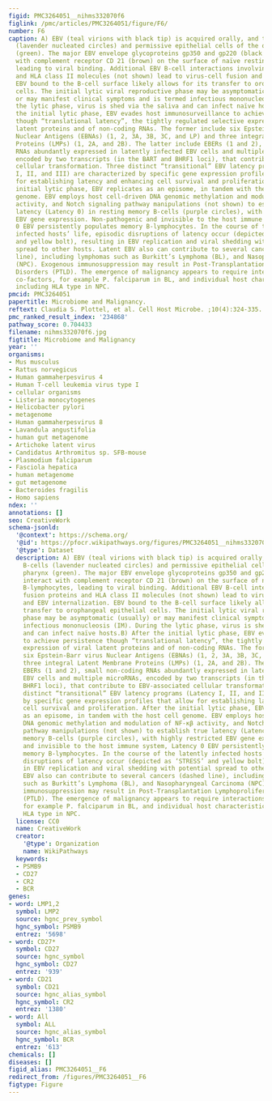 ```yaml
---
figid: PMC3264051__nihms332070f6
figlink: /pmc/articles/PMC3264051/figure/F6/
number: F6
caption: A) EBV (teal virions with black tip) is acquired orally, and targets B-cells
  (lavender nucleated circles) and permissive epithelial cells of the oral pharynx
  (green). The major EBV envelope glycoproteins gp350 and gp220 (black tip) interact
  with complement receptor CD 21 (brown) on the surface of naïve resting B-lymphocytes,
  leading to viral binding. Additional EBV B-cell interactions involving fusion proteins
  and HLA class II molecules (not shown) lead to virus-cell fusion and EBV internalization.
  EBV bound to the B-cell surface likely allows for its transfer to orophangeal epithelial
  cells. The initial lytic viral reproductive phase may be asymptomatic (usually)
  or may manifest clinical symptoms and is termed infectious mononucleosis (IM). During
  the lytic phase, virus is shed via the saliva and can infect naïve hosts.B) After
  the initial lytic phase, EBV evades host immunosurveillance to achieve persistence
  though “translational latency”, the tightly regulated selective expression of viral
  latent proteins and of non-coding RNAs. The former include six Epstein-Barr virus
  Nuclear Antigens (EBNAs) (1, 2, 3A, 3B, 3C, and LP) and three integral Latent Membrane
  Proteins (LMPs) (1, 2A, and 2B). The latter include EBERs (1 and 2), small non-coding
  RNAs abundantly expressed in latently infected EBV cells and multiple microRNAs,
  encoded by two transcripts (in the BART and BHRF1 loci), that contribute to EBV-associated
  cellular transformation. Three distinct “transitional” EBV latency programs (Latency
  I, II, and III) are characterized by specific gene expression profiles that allow
  for establishing latency and enhancing cell survival and proliferation. After the
  initial lytic phase, EBV replicates as an episome, in tandem with the host cell
  genome. EBV employs host cell-driven DNA genomic methylation and modulation of NF-κβ
  activity, and Notch signaling pathway manipulations (not shown) to establish true
  latency (Latency 0) in resting memory B-cells (purple circles), with highly restricted
  EBV gene expression. Non-pathogenic and invisible to the host immune system, Latency
  0 EBV persistently populates memory B-lymphocytes. In the course of the latently
  infected hosts’ life, episodic disruptions of latency occur (depicted as ‘STRESS’
  and yellow bolt), resulting in EBV replication and viral shedding with potential
  spread to other hosts. Latent EBV also can contribute to several cancers (dashed
  line), including lymphomas such as Burkitt’s Lymphoma (BL), and Nasopharyngeal Carcinoma
  (NPC). Exogenous immunosuppression may result in Post-Transplantation Lymphoproliferative
  Disorders (PTLD). The emergence of malignancy appears to require interactions of
  co-factors, for example P. falciparum in BL, and individual host characteristics,
  including HLA type in NPC.
pmcid: PMC3264051
papertitle: Microbiome and Malignancy.
reftext: Claudia S. Plottel, et al. Cell Host Microbe. ;10(4):324-335.
pmc_ranked_result_index: '234868'
pathway_score: 0.704433
filename: nihms332070f6.jpg
figtitle: Microbiome and Malignancy
year: ''
organisms:
- Mus musculus
- Rattus norvegicus
- Human gammaherpesvirus 4
- Human T-cell leukemia virus type I
- cellular organisms
- Listeria monocytogenes
- Helicobacter pylori
- metagenome
- Human gammaherpesvirus 8
- Lavandula angustifolia
- human gut metagenome
- Artichoke latent virus
- Candidatus Arthromitus sp. SFB-mouse
- Plasmodium falciparum
- Fasciola hepatica
- human metagenome
- gut metagenome
- Bacteroides fragilis
- Homo sapiens
ndex: ''
annotations: []
seo: CreativeWork
schema-jsonld:
  '@context': https://schema.org/
  '@id': https://pfocr.wikipathways.org/figures/PMC3264051__nihms332070f6.html
  '@type': Dataset
  description: A) EBV (teal virions with black tip) is acquired orally, and targets
    B-cells (lavender nucleated circles) and permissive epithelial cells of the oral
    pharynx (green). The major EBV envelope glycoproteins gp350 and gp220 (black tip)
    interact with complement receptor CD 21 (brown) on the surface of naïve resting
    B-lymphocytes, leading to viral binding. Additional EBV B-cell interactions involving
    fusion proteins and HLA class II molecules (not shown) lead to virus-cell fusion
    and EBV internalization. EBV bound to the B-cell surface likely allows for its
    transfer to orophangeal epithelial cells. The initial lytic viral reproductive
    phase may be asymptomatic (usually) or may manifest clinical symptoms and is termed
    infectious mononucleosis (IM). During the lytic phase, virus is shed via the saliva
    and can infect naïve hosts.B) After the initial lytic phase, EBV evades host immunosurveillance
    to achieve persistence though “translational latency”, the tightly regulated selective
    expression of viral latent proteins and of non-coding RNAs. The former include
    six Epstein-Barr virus Nuclear Antigens (EBNAs) (1, 2, 3A, 3B, 3C, and LP) and
    three integral Latent Membrane Proteins (LMPs) (1, 2A, and 2B). The latter include
    EBERs (1 and 2), small non-coding RNAs abundantly expressed in latently infected
    EBV cells and multiple microRNAs, encoded by two transcripts (in the BART and
    BHRF1 loci), that contribute to EBV-associated cellular transformation. Three
    distinct “transitional” EBV latency programs (Latency I, II, and III) are characterized
    by specific gene expression profiles that allow for establishing latency and enhancing
    cell survival and proliferation. After the initial lytic phase, EBV replicates
    as an episome, in tandem with the host cell genome. EBV employs host cell-driven
    DNA genomic methylation and modulation of NF-κβ activity, and Notch signaling
    pathway manipulations (not shown) to establish true latency (Latency 0) in resting
    memory B-cells (purple circles), with highly restricted EBV gene expression. Non-pathogenic
    and invisible to the host immune system, Latency 0 EBV persistently populates
    memory B-lymphocytes. In the course of the latently infected hosts’ life, episodic
    disruptions of latency occur (depicted as ‘STRESS’ and yellow bolt), resulting
    in EBV replication and viral shedding with potential spread to other hosts. Latent
    EBV also can contribute to several cancers (dashed line), including lymphomas
    such as Burkitt’s Lymphoma (BL), and Nasopharyngeal Carcinoma (NPC). Exogenous
    immunosuppression may result in Post-Transplantation Lymphoproliferative Disorders
    (PTLD). The emergence of malignancy appears to require interactions of co-factors,
    for example P. falciparum in BL, and individual host characteristics, including
    HLA type in NPC.
  license: CC0
  name: CreativeWork
  creator:
    '@type': Organization
    name: WikiPathways
  keywords:
  - PSMB9
  - CD27
  - CR2
  - BCR
genes:
- word: LMP1,2
  symbol: LMP2
  source: hgnc_prev_symbol
  hgnc_symbol: PSMB9
  entrez: '5698'
- word: CD27*
  symbol: CD27
  source: hgnc_symbol
  hgnc_symbol: CD27
  entrez: '939'
- word: CD21
  symbol: CD21
  source: hgnc_alias_symbol
  hgnc_symbol: CR2
  entrez: '1380'
- word: All
  symbol: ALL
  source: hgnc_alias_symbol
  hgnc_symbol: BCR
  entrez: '613'
chemicals: []
diseases: []
figid_alias: PMC3264051__F6
redirect_from: /figures/PMC3264051__F6
figtype: Figure
---
```

